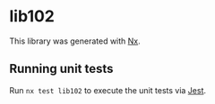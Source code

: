 # lib102

This library was generated with [Nx](https://nx.dev).

## Running unit tests

Run `nx test lib102` to execute the unit tests via [Jest](https://jestjs.io).
